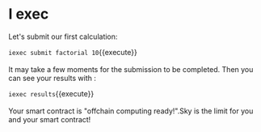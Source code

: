 # I exec

Let's submit our first calculation:

`iexec submit factorial 10`{{execute}}
<br/><br/>It may take a few moments for the submission to be completed. Then you can see your results with :

`iexec results`{{execute}}
<br/><br/>
Your smart contract is "offchain computing ready!".Sky is the limit for you and your smart contract!

